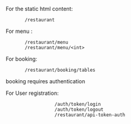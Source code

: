 For the static html content: 

           /restaurant


For menu : 

           /restaurant/menu
           /restaurant/menu/<int>

           
For booking: 

           /restaurant/booking/tables
           
booking requires authentication


For User registration:

                      /auth/token/login
                      /auth/token/logout 
                      /restaurant/api-token-auth
